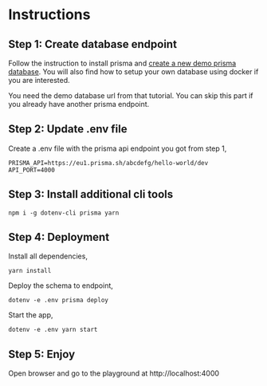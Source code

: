 # Instructions

## Step 1: Create database endpoint
Follow the instruction to install prisma and [create a new demo prisma database](https://www.prisma.io/docs/-a001/). You will also find how to setup your own database using docker if you are interested.

You need the demo database url from that tutorial. You can skip this part if you already have another prisma endpoint.

## Step 2: Update .env file
Create a .env file with the prisma api endpoint you got from step 1,
```
PRISMA_API=https://eu1.prisma.sh/abcdefg/hello-world/dev
API_PORT=4000
```

## Step 3: Install additional cli tools
```
npm i -g dotenv-cli prisma yarn
```

## Step 4: Deployment
Install all dependencies,
```
yarn install
```

Deploy the schema to endpoint,
```
dotenv -e .env prisma deploy
```

Start the app,
```
dotenv -e .env yarn start
```

## Step 5: Enjoy
Open browser and go to the playground at http://localhost:4000
